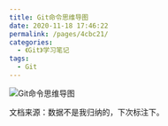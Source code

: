 ```yaml
---
title: Git命令思维导图
date: 2020-11-18 17:46:22
permalink: /pages/4cbc21/
categories:
  - 《Git》学习笔记
tags:
  - Git
---
```

![Git命令思维导图](https://cdn.jsdelivr.net/gh/su-dd/cdn/博客/网站使用/git.png)

文档来源：数据不是我归纳的，下次标注下。